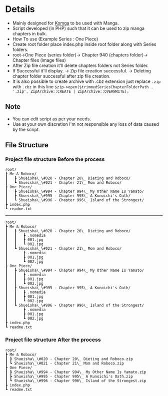 # Details

- Mainly designed for [Komga](https://komga.org/) to be used with Manga.
- Script developed (in PHP) such that it can be used to zip manga chapters in bulk.
- How To use (Example Series : One Piece)
- Create root folder place index.php inside root folder along with Series folders.
- root-\>One Piece (series folder)-\> Chapter 940 (chapters folder)-\> Chapter files (image files)
- After Zip file creation it'll delete chapters folders not Series folder.
- If Successful it'll display. -\> Zip file creation successful. -\> Deleting chapter folder successful after zip file creation.
- It is also possible to create archive with .cbz extension just replace `.zip` with `.cbz` in this line `$zip->open($trimmedSeriesChapterFolderPath . '.zip', ZipArchive::CREATE | ZipArchive::OVERWRITE);`

## Note

* You can edit script as per your needs.
* Use at your own discretion I'm not responsible any loss of data caused by the script.

## File Structure

### Project file structure Before the process

```
root/
┣ Me & Roboco/
┃   ┣ Shueisha\_\#020 - Chapter 20\_ Dieting and Roboco/
┃   ┗ Shueisha\_\#021 - Chapter 21\_ Mom and Roboco/
┣ One Piece/
┃   ┣ Shueisha\_\#994 - Chapter 994\_ My Other Name Is Yamato/
┃   ┣ Shueisha\_\#995 - Chapter 995\_ A Kunoichi's Oath/
┃   ┗ Shueisha\_\#996 - Chapter 996\_ Island of the Strongest/
┣ index.php
┗ readme.txt
```

---

```
root/
┣ Me & Roboco/
┃   ┣ Shueisha\_\#020 - Chapter 20\_ Dieting and Roboco/
┃   ┃   ┣ .nomedia
┃   ┃   ┣ 001.jpg
┃   ┃   ┗ 002.jpg
┃   ┗ Shueisha\_\#021 - Chapter 21\_ Mom and Roboco/
┃       ┣ .nomedia
┃       ┣ 001.jpg
┃       ┗ 002.jpg
┣ One Piece/
┃   ┣ Shueisha\_\#994 - Chapter 994\_ My Other Name Is Yamato/
┃   ┃   ┣ .nomedia
┃   ┃   ┣ 001.jpg
┃   ┃   ┗ 002.jpg
┃   ┣ Shueisha\_\#995 - Chapter 995\_ A Kunoichi's Oath/
┃   ┃   ┣ .nomedia
┃   ┃   ┣ 001.jpg
┃   ┃   ┗ 002.jpg
┃   ┗ Shueisha\_\#996 - Chapter 996\_ Island of the Strongest/
┃       ┣ .nomedia
┃       ┣ 001.jpg
┃       ┗ 002.jpg
┣ index.php
┗ readme.txt

```

### Project file structure After the process

```
root/
┣ Me & Roboco/
┃ ┣ Shueisha\_\#020 - Chapter 20\_ Dieting and Roboco.zip 
┃ ┗ Shueisha\_\#021 - Chapter 21\_ Mom and Roboco.zip 
┣ One Piece/ 
┃ ┣ Shueisha\_\#994 - Chapter 994\_ My Other Name Is Yamato.zip 
┃ ┣ Shueisha\_\#995 - Chapter 995\_ A Kunoichi's Oath.zip 
┃ ┗ Shueisha\_\#996 - Chapter 996\_ Island of the Strongest.zip 
┣ index.php 
┗ readme.txt
```
